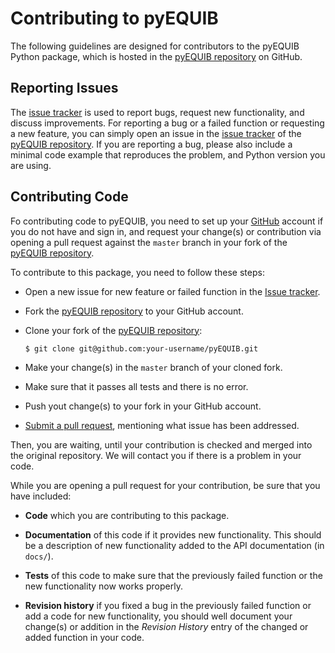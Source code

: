 # Contributing to pyEQUIB

The following guidelines are designed for contributors to the pyEQUIB Python package, which is 
hosted in the [pyEQUIB repository](https://github.com/equib/pyEQUIB) on GitHub. 

## Reporting Issues

The [issue tracker](https://github.com/equib/pyEQUIB/issues) is used to report bugs, request new functionality, and discuss improvements. 
For reporting a bug or a failed function or requesting a new feature, you can simply open an issue 
in the [issue tracker](https://github.com/equib/pyEQUIB/issues) of the 
[pyEQUIB repository](https://github.com/equib/pyEQUIB). If you are reporting a bug, please also include a minimal code
example that reproduces the problem, and Python version you are using.

## Contributing Code

Fo contributing code to pyEQUIB, you need to set up your [GitHub](https://github.com) 
account if you do not have and sign in, and request your change(s) or contribution via 
opening a pull request against the ``master``
branch in your fork of the [pyEQUIB repository](https://github.com/equib/pyEQUIB). 

To contribute to this package, you need to follow these steps:

- Open a new issue for new feature or failed function in the [Issue tracker](https://github.com/equib/pyEQUIB/issues).
- Fork the [pyEQUIB repository](https://github.com/equib/pyEQUIB) to your GitHub account.
- Clone your fork of the [pyEQUIB repository](https://github.com/equib/pyEQUIB):

      $ git clone git@github.com:your-username/pyEQUIB.git
      
- Make your change(s) in the `master` branch of your cloned fork.
- Make sure that it passes all tests and there is no error.
- Push yout change(s) to your fork in your GitHub account.
- [Submit a pull request][pr], mentioning what issue has been addressed.

[pr]: https://github.com/equib/pyEQUIB/compare/

Then, you are waiting, until your contribution is checked and merged into the original repository. 
We will contact you if there is a problem in your code.

While you are opening a pull request for your contribution, be sure that you have included:

* **Code** which you are contributing to this package.

* **Documentation** of this code if it provides new functionality. This should be a
  description of new functionality added to the API documentation (in ``docs/``). 

- **Tests** of this code to make sure that the previously failed function or the new functionality now works properly.

- **Revision history** if you fixed a bug in the previously failed function or add a code for new functionality, you should
well document your change(s) or addition in the *Revision History* entry of the changed or added function in your code.
